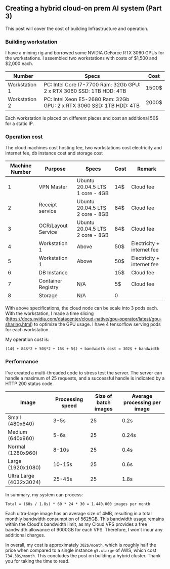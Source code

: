 ## Creating a hybrid cloud-on prem AI system (Part 3)

This post will cover the cost of building Infrastructure and operation.

### Building workstation
I have a mining rig and borrowed some NVIDIA GeForce RTX 3060 GPUs for the workstations. I assembled two workstations with costs of $1,500 and $2,000 each.

| Number        | Specs                                                                | Cost  |
|---------------|----------------------------------------------------------------------|-------|
| Workstation 1 | PC: Intel Core I7-7700 Ram: 32Gb GPU: 2 x RTX 3060 SSD: 1TB HDD: 4TB | 1500$ |
| Workstation 2 | PC: Intel Xeon E5-2680 Ram: 32Gb GPU: 2 x RTX 3060 SSD: 1TB HDD: 4TB | 2000$ |

Each workstation is placed on different places and cost an additional 50$ for a static IP.

### Operation cost
The cloud machines cost hosting fee, two workstations cost electricity and internet fee, db instance cost and storage cost

| Machine Number | Purpose              | Specs                           | Cost | Remark                  |
|----------------|----------------------|---------------------------------|------|-------------------------|
| 1              | VPN Master           | Ubuntu 20.04.5 LTS 1 core - 4GB | 14$  | Cloud fee               |
| 2              | Receipt service      | Ubuntu 20.04.5 LTS 2 core - 8GB | 84$  | Cloud fee               |
| 3              | OCR/Layout Service   | Ubuntu 20.04.5 LTS 2 core - 8GB | 84$  | Cloud fee               |
| 4              | Workstation 1        | Above                           | 50$  | Electricity + internet fee |
| 5              | Workstation 1        | Above                           | 50$  | Electricity + internet fee |
| 6              | DB Instance          |                                 | 15$  | Cloud fee               |
| 7              | Container Registry   | N/A                             | 5$   | Cloud fee               |
| 8              | Storage              | N/A                             | 0    |                         |


With above specifications, the cloud node can be scale into 3 pods each. With the workstation, I made a time slicing (https://docs.nvidia.com/datacenter/cloud-native/gpu-operator/latest/gpu-sharing.html) to optimize the GPU usage. I have 4 tensorflow serving pods for each workstation.

My operation cost is: 
```
(14$ + 84$*2 + 50$*2 + 15$ + 5$) + bandwidth cost = 302$ + bandwidth 
```
### Performance
I've created a multi-threaded code to stress test the server. The server can handle a maximum of 25 requests, and a successful handle is indicated by a HTTP 200 status code.

| Image                   | Processing speed | Size of batch images | Average processing per image |
|-------------------------|------------------|----------------------|------------------------------|
| Small (480x640)         | 3-5s             | 25                   | 0.2s                         |
| Medium (640x960)        | 5-6s             | 25                   | 0.24s                        |
| Normal (1280x960)       | 8-10s            | 25                   | 0.4s                         |
| Large (1920x1080)       | 10-15s           | 25                   | 0.6s                         |
| Ultra Large (4032x3024) | 25-45s           | 25                   | 1.8s                         |

In summary, my system can process:

```
Total = (60s / 1.8s) * 60 * 24 * 30 = 1.440.000 images per month
```

Each ultra-large image has an average size of 4MB, resulting in a total monthly bandwidth consumption of 5625GB. This bandwidth usage remains within the Cloud's bandwidth limit, as my Cloud VPS provides a free bandwidth allowance of 9000GB for each VPS. Therefore, I won't incur any additional charges.

In overall, my cost is approximately `302$/month`, which is roughly half the price when compared to a single instance `g5.xlarge` of AWS, which cost `734.38$/month`. This concludes the post on building a hybrid cluster. Thank you for taking the time to read.
